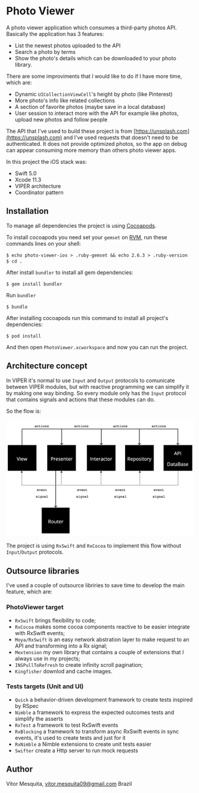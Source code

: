 # Photo Viewer

A photo viewer application which consumes a third-party photos API. Basically the application has 3 features:

- List the newest photos uploaded to the API
- Search a photo  by terms
- Show the photo's details which can be downloaded to your photo library. 

There are some improviments that I would like to do if I have more time, which are:

- Dynamic `UICollectionViewCell`'s height by photo (like Pinterest)
- More photo's info like related collections
- A section of favorite photos (maybe save in a local database)
- User session to interact more with the API for example like photos, upload new photos and follow people 

The API that I've used to build these project is from [https://unsplash.com](https://unsplash.com) and I've used requests that doesn't need to be authenticated. It does not provide optimized photos, so the app on debug can appear consuming more memory than others photo viewer apps.

In this project the iOS stack was:

- Swift 5.0
- Xcode 11.3
- VIPER architecture
- Coordinator pattern

## Installation

To manage all dependencies the project is using [Cocoapods](https://cocoapods.org/). 

To install cocoapods you need set your `gemset` on [RVM](https://rvm.io/), run these commands lines on your shell:

```
$ echo photo-viewer-ios > .ruby-gemset && echo 2.6.3 > .ruby-version
$ cd .
```

After install `bundler` to install all gem dependencies:

```
$ gem install bundler
```

Run `bundler`

```
$ bundle
```

After installing cocoapods run this command to install all project's dependencies:

```
$ pod install
```

And then open `PhotoViewer.xcworkspace` and now you can run the project.

## Architecture concept

In VIPER it's normal to use `Input` and `Output` protocols to comunicate between VIPER modules, but with reactive programming we can simplify it by making one way binding. So every module only has the `Input` protocol that contains signals and actions that these modules can do.

So the flow is:

![VIPER flow](./Assets/viper-oneway-flow.png)

The project is using `RxSwift` and `RxCocoa` to implement this flow without `Input`/`Output` protocols.

## Outsource libraries

I've used a couple of outsource libriries to save time to develop the main feature, which are:

### PhotoViewer target

- `RxSwift` brings flexibility to code;
- `RxCocoa` makes some cocoa components reactive to be easier integrate with RxSwift events;
- `Moya/RxSwift` is an easy network abstration layer to make request to an API and transforming into a Rx signal;
- `Mextension` my own library that contains a couple of extensions that I always use in my projects;
- `INSPullToRefresh` to create infinity scroll pagination;
- `Kingfisher` downlod and cache images.

### Tests targets (Unit and UI)

- `Quick` a behavior-driven development framework to create tests inspired by RSpec
- `Nimble` a framework to express the expected outcomes tests  and simplify the asserts
- `RxTest` a framework to test RxSwift events
- `RxBlocking` a framework to transform async RxSwift events in sync events, it's used to create tests and just for it
- `RxNimble` a Nimble extensions to create unit tests easier
- `Swifter` create a Http server to run mock requests 

## Author

Vitor Mesquita, vitor.mesquita09@gmail.com
Brazil
